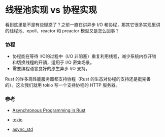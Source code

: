 # 线程池实现 vs 协程实现

看到这里是不是有些疑惑了？之前一直在讲异步 I/O 和协程，那其它很多实现里讲的线程池、epoll、reactor 和 preactor 模型又是怎么回事？





### 协程

- 协程能在等待 I/O的过程中（I/O 非阻塞）重复利用线程，减少系统内存开销和切换线程的开销，适用于 I/O 密集场景。
- 需要编程语言良好的原生异步 I/O 支持。

Rust 的许多高性能服务器都支持协程（Rust 的生态对协程的支持还是挺完善的）。这次我们就用 tokio 写一个支持协程的 HTTP 服务器。



### 参考

- [Asynchronous Programming in Rust](https://rust-lang.github.io/async-book/01_getting_started/01_chapter.html)
- [tokio](https://tokio.rs/)

- [async_std](https://async.rs/)